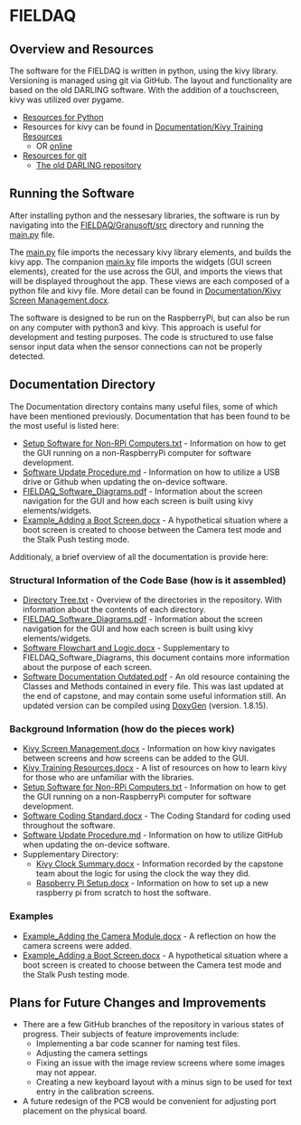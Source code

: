# FIELDAQ

## Overview and Resources
The software for the FIELDAQ is written in python, using the kivy library. Versioning is managed using git via GitHub. The layout and functionality are based on the old DARLING software. With the addition of a touchscreen, kivy was utilized over pygame.

- [Resources for Python](https://www.python.org/about/gettingstarted/)
- Resources for kivy can be found in [Documentation/Kivy Training Resources](https://github.com/byu-crop-biomechanics-lab/FIELDAQ/blob/master/Documentation/Kivy%20Training%20Resources.docx)
  - OR [online](https://kivy.org/doc/stable/gettingstarted/index.html)
- [Resources for git](https://guides.github.com/introduction/git-handbook/)
  - [The old DARLING repository](https://github.com/byu-crop-biomechanics-lab/DARLING_Software.git)

## Running the Software
After installing python and the nessesary libraries, the software is run by navigating into the [FIELDAQ/Granusoft/src](https://github.com/byu-crop-biomechanics-lab/FIELDAQ/tree/master/Granusoft/src) directory and running the [main.py](https://github.com/byu-crop-biomechanics-lab/FIELDAQ/blob/master/Granusoft/src/main.py) file.

The [main.py](https://github.com/byu-crop-biomechanics-lab/FIELDAQ/blob/master/Granusoft/src/main.py) file imports the necessary kivy library elements, and builds the kivy app. The companion [main.kv](https://github.com/byu-crop-biomechanics-lab/FIELDAQ/blob/master/Granusoft/src/main.kv) file imports the widgets (GUI screen elements), created for the use across the GUI, and imports the views that will be displayed throughout the app. These views are each composed of a python file and kivy file. More detail can be found in [Documentation/Kivy Screen Management.docx](https://github.com/byu-crop-biomechanics-lab/FIELDAQ/blob/master/Documentation/Kivy%20Screen%20Management.docx).

The software is designed to be run on the RaspberryPi, but can also be run on any computer with python3 and kivy. This approach is useful for development and testing purposes. The code is structured to use false sensor input data when the sensor connections can not be properly detected.

## Documentation Directory
The Documentation directory contains many useful files, some of which have been mentioned previously. Documentation that has been found to be the most useful is listed here:
- [Setup Software for Non-RPi Computers.txt](https://github.com/byu-crop-biomechanics-lab/FIELDAQ/blob/master/Documentation/Setup%20Software%20for%20Non-RPi%20Computers.txt) -  Information on how to get the GUI running on a non-RaspberryPi computer for software development.
- [Software Update Procedure.md](https://github.com/byu-crop-biomechanics-lab/FIELDAQ/blob/master/Documentation/Software%20Update%20Procedure.md) - Information on how to utilize a USB drive or Github when updating the on-device software.
- [FIELDAQ_Software_Diagrams.pdf](https://github.com/byu-crop-biomechanics-lab/FIELDAQ/blob/master/Documentation/FIELDAQ_Software_flowchart.pdf) - Information about the screen navigation for the GUI and how each screen is built using kivy elements/widgets.
- [Example_Adding a Boot Screen.docx](https://github.com/byu-crop-biomechanics-lab/FIELDAQ/blob/master/Documentation/Example_Adding%20a%20Boot%20Screen.docx) - A hypothetical situation where a boot screen is created to choose between the Camera test mode and the Stalk Push testing mode.


Additionaly, a brief overview of all the documentation is provide here:
### Structural Information of the Code Base (how is it assembled)
- [Directory Tree.txt](https://github.com/byu-crop-biomechanics-lab/FIELDAQ/blob/master/Documentation/Directory%20Tree.txt) -  Overview of the directories in the repository. With information about the contents of each directory.
- [FIELDAQ_Software_Diagrams.pdf](https://github.com/byu-crop-biomechanics-lab/FIELDAQ/blob/master/Documentation/FIELDAQ_Software_flowchart.pdf) - 	Information about the screen navigation for the GUI and how each screen is built using kivy elements/widgets.
- [Software Flowchart and Logic.docx](https://github.com/byu-crop-biomechanics-lab/FIELDAQ/blob/master/Documentation/Software%20Flowchart%20and%20Logic.docx) - 	Supplementary to FIELDAQ_Software_Diagrams, this document contains more information about the purpose of each screen.
- [Software Documentation Outdated.pdf](https://github.com/byu-crop-biomechanics-lab/FIELDAQ/blob/master/Documentation/Software%20Documentation%20Outdated.pdf) - 	An old resource containing the Classes and Methods contained in every file. This was last updated at the end of capstone, and may contain some useful information still. An updated version can be compiled using [DoxyGen](https://www.doxygen.nl/index.html) (version. 1.8.15).
### Background Information (how do the pieces work)
- [Kivy Screen Management.docx](https://github.com/byu-crop-biomechanics-lab/FIELDAQ/blob/master/Documentation/Kivy%20Screen%20Management.docx) - 	Information on how kivy navigates between screens and how screens can be added to the GUI.
- [Kivy Training Resources.docx](https://github.com/byu-crop-biomechanics-lab/FIELDAQ/blob/master/Documentation/Kivy%20Training%20Resources.docx) - 	A list of resources on how to learn kivy for those who are unfamiliar with the libraries.
- [Setup Software for Non-RPi Computers.txt](https://github.com/byu-crop-biomechanics-lab/FIELDAQ/blob/master/Documentation/Setup%20Software%20for%20Non-RPi%20Computers.txt) -  Information on how to get the GUI running on a non-RaspberryPi computer for software development.
- [Software Coding Standard.docx](https://github.com/byu-crop-biomechanics-lab/FIELDAQ/blob/master/Documentation/Software%20Coding%20Standard.docx) -	The Coding Standard for coding used throughout the software.
- [Software Update Procedure.md](https://github.com/byu-crop-biomechanics-lab/FIELDAQ/blob/master/Documentation/Software%20Update%20Procedure.md) - 	Information on how to utilize GitHub when updating the on-device software.
- Supplementary Directory:
  - [Kivy Clock Summary.docx](https://github.com/byu-crop-biomechanics-lab/FIELDAQ/blob/master/Documentation/Supplementary/Kivy%20Clock%20Summary.docx) - 	Information recorded by the capstone team about the logic for using the clock the way they did.
  - [Raspberry Pi Setup.docx](https://github.com/byu-crop-biomechanics-lab/FIELDAQ/blob/master/Documentation/Supplementary/Raspberry%20Pi%20Setup.docx) - 	Information on how to set up a new raspberry pi from scratch to host the software.
### Examples
- [Example_Adding the Camera Module.docx](https://github.com/byu-crop-biomechanics-lab/FIELDAQ/blob/master/Documentation/Example_Adding%20the%20Camera%20Module.docx) - A reflection on how the camera screens were added.
- [Example_Adding a Boot Screen.docx](https://github.com/byu-crop-biomechanics-lab/FIELDAQ/blob/master/Documentation/Example_Adding%20a%20Boot%20Screen.docx) - A hypothetical situation where a boot screen is created to choose between the Camera test mode and the Stalk Push testing mode.

## Plans for Future Changes and Improvements
- There are a few GitHub branches of the repository in various states of progress. Their subjects of feature improvements include:
  - Implementing a bar code scanner for naming test files.
  - Adjusting the camera settings
  - Fixing an issue with the image review screens where some images may not appear.
  - Creating a new keyboard layout with a minus sign to be used for text entry in the calibration screens.
- A future redesign of the PCB would be convenient for adjusting port placement on the physical board.
